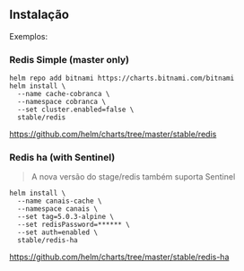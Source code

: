 
## Instalação

Exemplos: 

### Redis Simple (master only)

```
helm repo add bitnami https://charts.bitnami.com/bitnami
helm install \
  --name cache-cobranca \
  --namespace cobranca \
  --set cluster.enabled=false \ 
  stable/redis
```

https://github.com/helm/charts/tree/master/stable/redis

### Redis ha (with Sentinel)

> A nova versão do stage/redis também suporta Sentinel

```shell
helm install \
  --name canais-cache \
  --namespace canais \
  --set tag=5.0.3-alpine \
  --set redisPassword=****** \
  --set auth=enabled \
  stable/redis-ha
```

https://github.com/helm/charts/tree/master/stable/redis-ha
